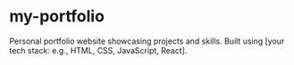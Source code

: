 # my-portfolio
Personal portfolio website showcasing projects and skills. Built using [your tech stack: e.g., HTML, CSS, JavaScript, React].
